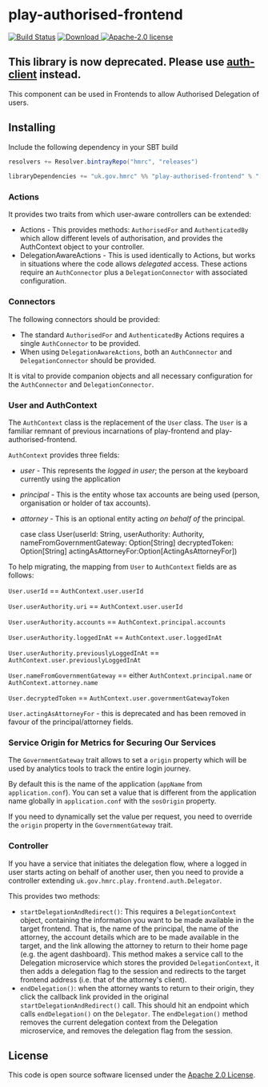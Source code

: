# play-authorised-frontend

[![Build Status](https://travis-ci.org/hmrc/play-authorised-frontend.svg)](https://travis-ci.org/hmrc/play-authorised-frontend) [ ![Download](https://api.bintray.com/packages/hmrc/releases/play-authorised-frontend/images/download.svg) ](https://bintray.com/hmrc/releases/play-authorised-frontend/_latestVersion) [![Apache-2.0 license](http://img.shields.io/badge/license-Apache-brightgreen.svg)](http://www.apache.org/licenses/LICENSE-2.0.html)

## This library is now deprecated. Please use [auth-client](https://github.com/hmrc/auth-client) instead.

This component can be used in Frontends to allow Authorised Delegation of users.

## Installing
 
Include the following dependency in your SBT build
 
``` scala
resolvers += Resolver.bintrayRepo("hmrc", "releases")
 
libraryDependencies += "uk.gov.hmrc" %% "play-authorised-frontend" % "[INSERT-VERSION]"
```

### Actions

It provides two traits from which user-aware controllers can be extended:

* Actions - This provides methods: `AuthorisedFor` and `AuthenticatedBy` which allow different levels of authorisation, and provides the AuthContext object to your controller.
* DelegationAwareActions - This is used identically to Actions, but works in situations where the code allows _delegated_ access.  These actions require an `AuthConnector` plus a `DelegationConnector` with associated configuration.

### Connectors

The following connectors should be provided:

* The standard `AuthorisedFor` and `AuthenticatedBy` Actions requires a single `AuthConnector` to be provided.
* When using `DelegationAwareActions`, both an `AuthConnector` and `DelegationConnector` should be provided.

It is vital to provide companion objects and all necessary configuration for the `AuthConnector` and `DelegationConnector`.

### User and AuthContext

The `AuthContext` class is the replacement of the `User` class. The `User` is a familiar remnant of previous incarnations of play-frontend and play-authorised-frontend.

`AuthContext` provides three fields:

* *user* - This represents the _logged in user_; the person at the keyboard currently using the application
* *principal* - This is the entity whose tax accounts are being used (person, organisation or holder of tax accounts).
* *attorney* - This is an optional entity acting _on behalf of_ the principal.


    case class User(userId: String,
                    userAuthority: Authority,
                    nameFromGovernmentGateway: Option[String]
                    decryptedToken: Option[String]
                    actingAsAttorneyFor:Option[ActingAsAttorneyFor])

To help migrating, the mapping from `User` to `AuthContext` fields are as follows:

        
`User.userId` == `AuthContext.user.userId`

`User.userAuthority.uri` == `AuthContext.user.userId`

`User.userAuthority.accounts` == `AuthContext.principal.accounts`

`User.userAuthority.loggedInAt` == `AuthContext.user.loggedInAt`

`User.userAuthority.previouslyLoggedInAt` == `AuthContext.user.previouslyLoggedInAt`

`User.nameFromGovernmentGateway` == either `AuthContext.principal.name` or `AuthContext.attorney.name`

`User.decryptedToken` == `AuthContext.user.governmentGatewayToken`

`User.actingAsAttorneyFor` - this is deprecated and has been removed in favour of the principal/attorney fields.


### Service Origin for Metrics for Securing Our Services

The `GovernmentGateway` trait allows to set a `origin` property which will be used by analytics tools to
track the entire login journey.

By default this is the name of the application (`appName` from `application.conf`). You can set a value
that is different from the application name globally in `application.conf` with the `sosOrigin` property.

If you need to dynamically set the value per request, you need to override the `origin` property in
the `GovernmentGateway` trait. 


### Controller

If you have a service that initiates the delegation flow, where a logged in user starts acting on behalf of another user, then you need to provide a controller extending `uk.gov.hmrc.play.frontend.auth.Delegator`.

This provides two methods:

* `startDelegationAndRedirect()`: This requires a `DelegationContext` object, containing the information you want to be made available in the target frontend.  That is, the name of the principal, the name of the attorney, the account details which are to be made available in the target, and the link allowing the attorney to return to their home page (e.g. the agent dashboard). This method makes a service call to the Delegation microservice which stores the provided `DelegationContext`, it then adds a delegation flag to the session and redirects to the target frontend address (i.e. that of the attorney's client).
* `endDelegation()`: when the attorney wants to return to their origin, they click the callback link provided in the original `startDelegationAndRedirect()` call.
This should hit an endpoint which calls `endDelegation()` on the `Delegator`.  The `endDelegation()` method removes the current delegation context from the Delegation 
microservice, and removes the delegation flag from the session.


## License

This code is open source software licensed under the [Apache 2.0 License]("http://www.apache.org/licenses/LICENSE-2.0.html").
